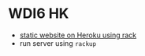 # WDI6 HK


* [static website on Heroku using rack](https://devcenter.heroku.com/articles/static-sites-ruby)
* run server using `rackup`

